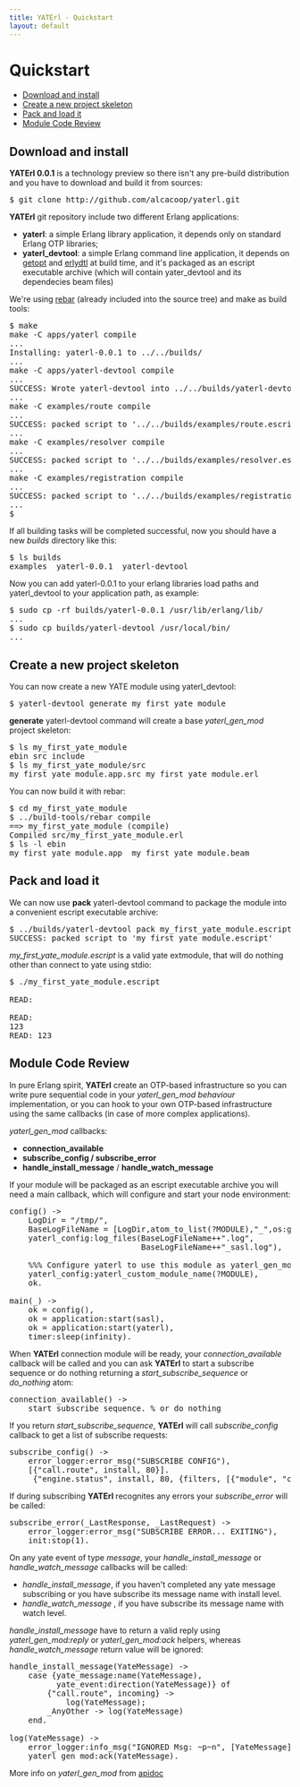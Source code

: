 ```yaml
---
title: YATErl - Quickstart
layout: default
---
```


Quickstart
==========

* [Download and install](#download_and_install)
* [Create a new project skeleton](#create_a_new_project_skeleton)
* [Pack and load it](#pack_and_load_it)
* [Module Code Review](#module_code_review)

Download and install
--------------------

**YATErl 0.0.1** is a technology preview so there isn't any pre-build distribution and
you have to download and build it from sources:

<pre>
$ git clone http://github.com/alcacoop/yaterl.git
</pre>

**YATErl** git repository include two different Erlang applications:

* **yaterl**: a simple Erlang library application, it depends only on 
  standard Erlang OTP libraries;
* **yaterl_devtool**: a simple Erlang command line application, it 
  depends on [getopt](http://github.com/jcomellas/getopt) and 
  [erlydtl](http://github.com/evanmiller/erlydtl) at build time, and it's packaged 
  as an escript executable archive (which will contain yater_devtool and 
  its dependecies beam files)
  
We're using [rebar](http://github.com/basho/rebar) (already included into the source tree)
and make as build tools:

<pre>
$ make
make -C apps/yaterl compile
...
Installing: yaterl-0.0.1 to ../../builds/
...
make -C apps/yaterl-devtool compile
...
SUCCESS: Wrote yaterl-devtool into ../../builds/yaterl-devtool
...
make -C examples/route compile
...
SUCCESS: packed script to '../../builds/examples/route.escript'
...
make -C examples/resolver compile
...
SUCCESS: packed script to '../../builds/examples/resolver.escript'
...
make -C examples/registration compile
...
SUCCESS: packed script to '../../builds/examples/registration.escript'
...
$
</pre>

If all building tasks will be completed successful, now you should have a new *builds*
directory like this:

<pre>
$ ls builds
examples  yaterl-0.0.1  yaterl-devtool
</pre>

Now you can add yaterl-0.0.1 to your erlang libraries load paths and yaterl\_devtool
to your application path, as example:

<pre>
$ sudo cp -rf builds/yaterl-0.0.1 /usr/lib/erlang/lib/
...
$ sudo cp builds/yaterl-devtool /usr/local/bin/
...
</pre>

Create a new project skeleton
-----------------------------

You can now create a new YATE module using yaterl\_devtool:

<pre>
$ yaterl-devtool generate my_first_yate_module
</pre>

**generate** yaterl-devtool command will create a base *yaterl\_gen\_mod* project
skeleton:

<pre>
$ ls my_first_yate_module
ebin src include
$ ls my_first_yate_module/src
my_first_yate_module.app.src my_first_yate_module.erl
</pre>

You can now build it with rebar:

<pre>
$ cd my_first_yate_module
$ ../build-tools/rebar compile
==> my_first_yate_module (compile)
Compiled src/my_first_yate_module.erl
$ ls -l ebin
my_first_yate_module.app  my_first_yate_module.beam
</pre>

Pack and load it
----------------

We can now use **pack** yaterl-devtool command to package the module into a convenient
escript executable archive:

<pre>
$ ../builds/yaterl-devtool pack my_first_yate_module.escript my_first_yate_module
SUCCESS: packed script to 'my_first_yate_module.escript'
</pre>

*my\_first\_yate\_module.escript* is a valid yate extmodule, that will do nothing other
than connect to yate using stdio:

<pre>
$ ./my_first_yate_module.escript

READ: 

READ: 
123
READ: 123
</pre>

Module Code Review
------------------

In pure Erlang spirit, **YATErl** create an OTP-based infrastructure so you can write
pure sequential code in your *yaterl\_gen\_mod behaviour* implementation, or you can
hook to your own OTP-based infrastructure using the same callbacks (in case of more 
complex applications).

*yaterl\_gen\_mod* callbacks:
* **connection\_available**
* **subscribe\_config / subscribe\_error**
* **handle\_install\_message** / **handle\_watch\_message**

If your module will be packaged as an escript executable archive you will need
a main callback, which will configure and start your node environment:

<pre>
config() ->
    LogDir = "/tmp/",
    BaseLogFileName = [LogDir,atom_to_list(?MODULE),"_",os:getpid()],
    yaterl_config:log_files(BaseLogFileName++".log", 
                            BaseLogFileName++"_sasl.log"),
                            
    %%% Configure yaterl to use this module as yaterl_gen_mod implementation
    yaterl_config:yaterl_custom_module_name(?MODULE),
    ok.

main(_) ->
    ok = config(),
    ok = application:start(sasl),
    ok = application:start(yaterl),
    timer:sleep(infinity).
</pre>

When **YATErl** connection module will be ready, your *connection\_available*
callback will be called and you can ask **YATErl** to start a subscribe sequence
or do nothing returning a *start\_subscribe\_sequence* or *do\_nothing* atom:

<pre>
connection_available() ->
    start_subscribe_sequence. % or do_nothing
</pre>

If you return *start\_subscribe\_sequence*, **YATErl** will call *subscribe\_config*
callback to get a list of subscribe requests:

<pre>
subscribe_config() ->
    error_logger:error_msg("SUBSCRIBE CONFIG"),
    [{"call.route", install, 80}].
     {"engine.status", install, 80, {filters, [{"module", "conference"}]}}].
</pre>

If during subscribing **YATErl** recognites any errors your *subscribe\_error* will
be called:

<pre>
subscribe_error(_LastResponse, _LastRequest) ->
    error_logger:error_msg("SUBSCRIBE ERROR... EXITING"),
    init:stop(1).
</pre>

On any yate event of type *message*, your *handle\_install\_message* or
*handle\_watch\_message* callbacks will be called:

* *handle\_install\_message*, if you haven't completed any yate message subscribing
  or you have subscribe its message name with install level.
* *handle\_watch\_message* , if you have subscribe its message name with watch level.

*handle\_install\_message* have to return a valid reply using *yaterl\_gen\_mod:reply*
or *yaterl\_gen\_mod:ack* helpers, whereas  *handle\_watch\_message* return value will 
be ignored:

<pre>
handle_install_message(YateMessage) ->
    case {yate_message:name(YateMessage),
          yate_event:direction(YateMessage)} of
        {"call.route", incoming} ->
            log(YateMessage);
        _AnyOther -> log(YateMessage)
    end.

log(YateMessage) ->
    error_logger:info_msg("IGNORED Msg: ~p~n", [YateMessage]),
    yaterl_gen_mod:ack(YateMessage).
</pre>

More info on *yaterl\_gen\_mod* from [apidoc](apidoc/yaterl_gen_mod.html)
